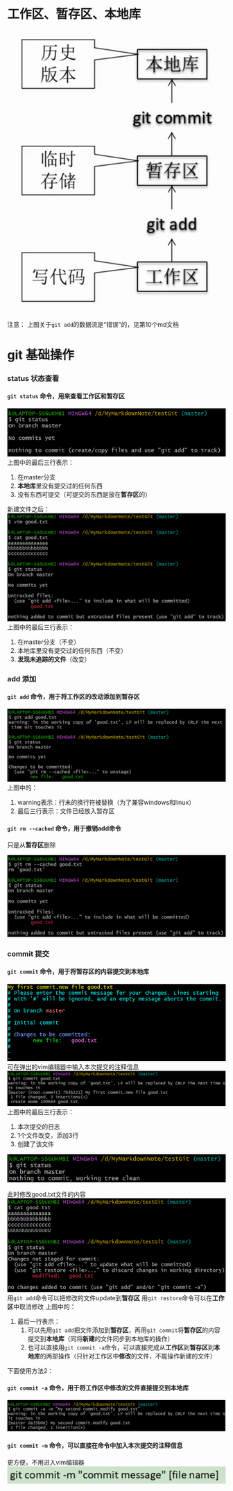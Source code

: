 # 工作区、暂存区、本地库

![](resources/2022-11-25-16-22-12.png)

注意：
上图关于```git add```的数据流是“错误”的，见第10个md文档


# git 基础操作

### status 状态查看

#### ```git status``` 命令，用来查看工作区和暂存区

![](resources/2022-11-25-17-02-46.png)
上图中的最后三行表示：
1. 在master分支
2. **本地库**里没有提交过的任何东西
3. 没有东西可提交（可提交的东西是放在**暂存区**的）

新建文件之后：
![](resources/2022-11-25-17-13-25.png)
上图中的最后三行表示：
1. 在master分支（不变）
2. 本地库里没有提交过的任何东西（不变）
3. **发现未追踪的文件**（改变）

### add 添加

#### ```git add``` 命令，用于将工作区的改动添加到暂存区

![](resources/2022-11-25-17-23-24.png)
上图中的：
1. warning表示：行末的换行符被替换（为了兼容windows和linux）
2. 最后三行表示：文件已经放入暂存区

#### ```git rm --cached``` 命令，用于撤销add命令
只是从**暂存区**删除

![](resources/2022-11-25-17-29-03.png)

### commit 提交

#### ```git commit``` 命令，用于将暂存区的内容提交到本地库

![](resources/2022-11-25-17-35-00.png)
可在弹出的vim编辑器中输入本次提交的注释信息
![](resources/2022-11-25-17-35-37.png)
上图中的最后三行表示：
1. 本次提交的日志
2. 1个文件改变，添加3行
3. 创建了该文件

![](resources/2022-11-25-17-41-14.png)

此时修改good.txt文件的内容
![](resources/2022-11-25-17-44-26.png)
用```git add```命令可以把修改的文件update到**暂存区**
用```git restore```命令可以在**工作区**中取消修改
上图中的：
1. 最后一行表示：
   1. 可以先用```git add```把文件添加到**暂存区**，再用```git commit```将**暂存区**的内容提交到**本地库**（同将**新建**的文件同步到本地库的操作）
   2. 也可以直接用```git commit -a```命令，可以直接完成从**工作区**到**暂存区**到**本地库**的两部操作（只针对工作区中**修改**的文件，不能操作新建的文件）
   
下面使用方法2：

#### ```git commit -a``` 命令，用于将工作区中修改的文件直接提交到本地库

![](resources/2022-11-25-18-14-45.png)

#### ```git commit -m``` 命令，可以直接在命令中加入本次提交的注释信息
更方便，不用进入vim编辑器
![](resources/2022-11-25-18-16-27.png)
   


